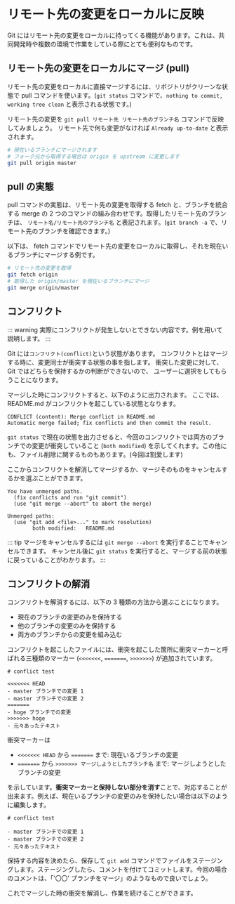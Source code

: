 # リモート先の変更をローカルに反映

Git にはリモート先の変更をローカルに持ってくる機能があります。これは、共同開発時や複数の環境で作業をしている際にとても便利なものです。

## リモート先の変更をローカルにマージ (pull)

リモート先の変更をローカルに直接マージするには、リポジトリがクリーンな状態で pull コマンドを使います。(`git status` コマンドで、`nothing to commit, working tree clean` と表示される状態です。)

リモート先の変更を `git pull リモート先 リモート先のブランチ名` コマンドで反映してみましょう。
リモート先で何も変更がなければ `Already up-to-date` と表示されます。

```bash
# 現在いるブランチにマージされます
# フォーク元から取得する場合は origin を upstream に変更します
git pull origin master
```

## pull の実態

pull コマンドの実態は、リモート先の変更を取得する fetch と、ブランチを統合する merge の 2 つのコマンドの組み合わせです。取得したリモート先のブランチは、 `リモート名/リモート先のブランチ名` と表記されます。(`git branch -a` で、リモート先のブランチを確認できます。)

以下は、 fetch コマンドでリモート先の変更をローカルに取得し、それを現在いるブランチにマージする例です。

```bash
# リモート先の変更を取得
git fetch origin
# 取得した origin/master を現在いるブランチにマージ
git merge origin/master
```

## コンフリクト

::: warning
実際にコンフリクトが発生しないとできない内容です。例を用いて説明します。
:::

Git には`コンフリクト(conflict)`という状態があります。
コンフリクトとはマージする時に、変更同士が衝突する状態の事を指します。
衝突した変更に対して、Git ではどちらを保持するかの判断ができないので、
ユーザーに選択をしてもらうことになります。

<!-- 図 -->

マージした時にコンフリクトすると、以下のように出力されます。
ここでは、README.md がコンフリクトを起こしている状態となります。

```git
CONFLICT (content): Merge conflict in README.md
Automatic merge failed; fix conflicts and then commit the result.
```

`git status` で現在の状態を出力させると、今回のコンフリクトでは両方のブランチでの変更が衝突していること (`both modified`) を示してくれます。この他にも、ファイル削除に関するものもあります。(今回は割愛します)

ここからコンフリクトを解消してマージするか、マージそのものをキャンセルするかを選ぶことができます。

```git{5-7}
You have unmerged paths.
  (fix conflicts and run "git commit")
  (use "git merge --abort" to abort the merge)

Unmerged paths:
  (use "git add <file>..." to mark resolution)
        both modified:   README.md
```

::: tip マージをキャンセルするには
`git merge --abort` を実行することでキャンセルできます。
キャンセル後に `git status` を実行すると、マージする前の状態に戻っていることがわかります。
:::

## コンフリクトの解消

コンフリクトを解消するには、以下の 3 種類の方法から選ぶことになります。

- 現在のブランチの変更のみを保持する
- 他のブランチの変更のみを保持する
- 両方のブランチからの変更を組み込む

コンフリクトを起こしたファイルには、衝突を起こした箇所に衝突マーカーと呼ばれる三種類のマーカー (`<<<<<<<`, `=======`, `>>>>>>>`) が追加されています。

```{3,6,8}
# conflict test

<<<<<<< HEAD
- master ブランチでの変更 1
- master ブランチでの変更 2
=======
- hoge ブランチでの変更
>>>>>>> hoge
- 元々あったテキスト
```

衝突マーカーは

- `<<<<<<< HEAD` から `=======` まで: 現在いるブランチの変更
- `=======` から `>>>>>>> マージしようとしたブランチ名` まで: マージしようとしたブランチの変更

を示しています。**衝突マーカーと保持しない部分を消す**ことで、対応することが出来ます。例えば、現在いるブランチの変更のみを保持したい場合は以下のように編集します。

```text
# conflict test

- master ブランチでの変更 1
- master ブランチでの変更 2
- 元々あったテキスト
```

保持する内容を決めたら、保存して `git add` コマンドでファイルをステージングします。ステージングしたら、コメントを付けてコミットします。今回の場合のコメントは、「'〇〇' ブランチをマージ」のようなもので良いでしょう。

これでマージした時の衝突を解消し、作業を続けることができます。
